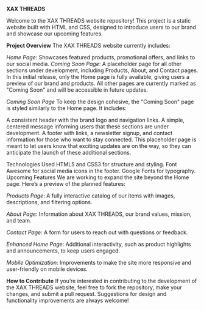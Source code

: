 **XAX THREADS**

Welcome to the XAX THREADS website repository! This project is a static website built with HTML and CSS, designed to introduce users to our brand and showcase our upcoming features.

**Project Overview**
The XAX THREADS website currently includes:

*Home Page*: Showcases featured products, promotional offers, and links to our social media.
*Coming Soon Page*: A placeholder page for all other sections under development, including Products, About, and Contact pages.
In this initial release, only the Home page is fully available, giving users a preview of our brand and products. All other pages are currently marked as "Coming Soon" and will be accessible in future updates.

*Coming Soon Page*
To keep the design cohesive, the "Coming Soon" page is styled similarly to the Home page. It includes:

A consistent header with the brand logo and navigation links.
A simple, centered message informing users that these sections are under development.
A footer with links, a newsletter signup, and contact information for those who want to stay connected.
This placeholder page is meant to let users know that exciting updates are on the way, so they can anticipate the launch of these additional sections.

Technologies Used
HTML5 and CSS3 for structure and styling.
Font Awesome for social media icons in the footer.
Google Fonts for typography.
Upcoming Features
We are working to expand the site beyond the Home page. Here’s a preview of the planned features:

*Products Page*: A fully interactive catalog of our items with images, descriptions, and filtering options.

*About Page*: Information about XAX THREADS, our brand values, mission, and team.

*Contact Page*: A form for users to reach out with questions or feedback.

*Enhanced Home Page*: Additional interactivity, such as product highlights and announcements, to keep users engaged.

*Mobile Optimization*: Improvements to make the site more responsive and user-friendly on mobile devices.

**How to Contribute**
If you’re interested in contributing to the development of the XAX THREADS website, feel free to fork the repository, make your changes, and submit a pull request. Suggestions for design and functionality improvements are always welcome!
